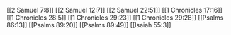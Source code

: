 [[2 Samuel 7:8]]
[[2 Samuel 12:7]]
[[2 Samuel 22:51]]
[[1 Chronicles 17:16]]
[[1 Chronicles 28:5]]
[[1 Chronicles 29:23]]
[[1 Chronicles 29:28]]
[[Psalms 86:13]]
[[Psalms 89:20]]
[[Psalms 89:49]]
[[Isaiah 55:3]]
